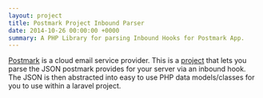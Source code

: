 ```yaml
---
layout: project
title: Postmark Project Inbound Parser
date: 2014-10-26 00:00:00 +0000
summary: A PHP Library for parsing Inbound Hooks for Postmark App.
---
```

[Postmark](https://postmarkapp.com) is a cloud email service provider. This is a [project](https://github.com/camelCaseD/postmark-inbound-laravel) that lets you parse the JSON postmark provides for your server via an inbound hook. The JSON is then abstracted into easy to use PHP data models/classes for you to use within a laravel project.
